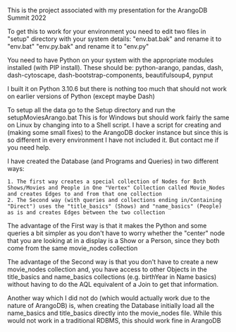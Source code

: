 This is the project associated with my presentation for the ArangoDB Summit 2022

To get this to work for your environment you need to edit two files in  "setup" directory with your system details: 
    "env.bat.bak" and rename it to "env.bat" 
    "env.py.bak" and rename it to "env.py"

You need to have Python on your system with the appropriate modules installed (with PIP install). 
These should be: python-arango, pandas, dash, dash-cytoscape, dash-bootstrap-components, beautifulsoup4, pynput

I built it on Python 3.10.6 but there is nothing too much that should not work on earlier versions of Python (except maybe Dash)

To setup all the data go to the Setup directory and run the setupMoviesArango.bat
This is for Windows but should work fairly the same on Linux by changing into to a Shell script.
I have a script for creating and (making some small fixes) to the ArangoDB docker instance but since this is so different in every environment I have not included it.  But contact me if you need help.

I have created the Database (and Programs and Queries) in two different ways:  

    1. The first way creates a special collection of Nodes for Both Shows/Movies and People in One "Vertex" Collection called Movie_Nodes and creates Edges to and from that one collection
    2. The Second way (with queries and collections ending in/Containing "Direct") uses the "title_basics" (Shows) and "name_basics" (People) as is and creates Edges between the two collection 

The advantage of the First way is that it makes the Python and some queries a bit simpler as you don't have to worry whether the "center" node that you are looking at in a display is a Show or a Person, since they both come from the same movie_nodes collection 

The advantage of the Second way is that you don't have to create a new movie_nodes collection and, you have access to other Objects in the title_basics and name_basics collections (e.g. birthYear in Name basics) without having to do the AQL equivalent of a Join to get that information. 

Another way which I did not do (which would actually work due to the nature of ArangoDB) is, when creating the Database initially load all the name_basics and title_basics directly into the movie_nodes file. While this would not work in a traditional RDBMS, this should work fine in ArangoDB  
